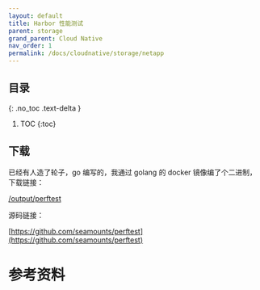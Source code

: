 ```yaml
---
layout: default
title: Harbor 性能测试
parent: storage
grand_parent: Cloud Native
nav_order: 1
permalink: /docs/cloudnative/storage/netapp
---
```


## 目录
{: .no_toc .text-delta }

1. TOC
{:toc}

## 下载

已经有人造了轮子，go 编写的，我通过 golang 的 docker 镜像编了个二进制，下载链接：

[/output/perftest](/output/perftest)

源码链接：

[https://github.com/seamounts/perftest](https://github.com/seamounts/perftest)



# 参考资料



